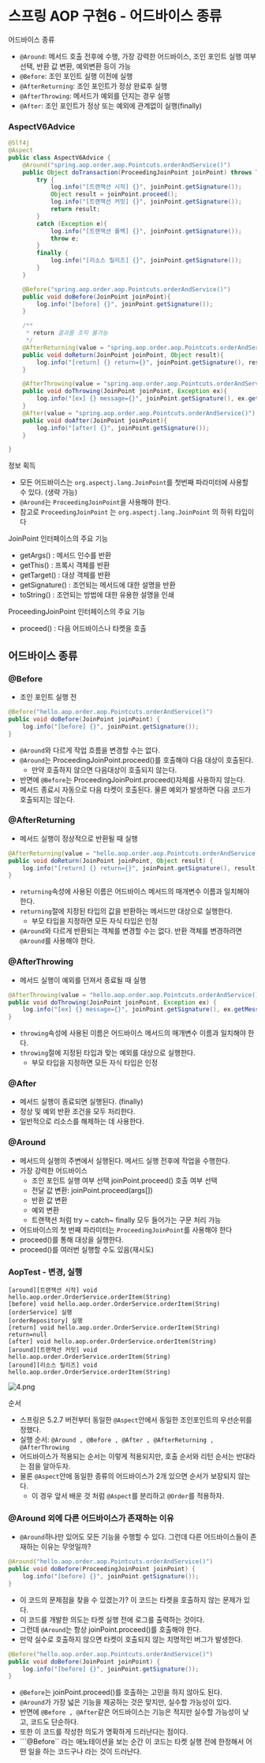 # 스프링 AOP 구현6 - 어드바이스 종류

어드바이스 종류
- ```@Around```: 메서드 호출 전후에 수행, 가장 강력한 어드바이스, 조인 포인트 실행 여부 선택, 반환 값 변환, 예외변환 등이 가능
- ```@Before```: 조인 포인트 실행 이전에 실행
- ```@AfterReturning```: 조인 포인트가 정상 완료후 실행 
- ```@AfterThrowing```: 메서드가 예외를 던지는 경우 실행
- ```@After```: 조인 포인트가 정상 또는 예외에 관계없이 실행(finally)

### AspectV6Advice

```java
@Slf4j
@Aspect
public class AspectV6Advice {
    @Around("spring.aop.order.aop.Pointcuts.orderAndService()")
    public Object doTransaction(ProceedingJoinPoint joinPoint) throws Throwable{
        try {
            log.info("[트랜잭션 시작] {}", joinPoint.getSignature());
            Object result = joinPoint.proceed();
            log.info("[트랜잭션 커밋] {}", joinPoint.getSignature());
            return result;
        }
        catch (Exception e){
            log.info("[트랜잭션 롤백] {}", joinPoint.getSignature());
            throw e;
        }
        finally {
            log.info("[리소스 릴리즈] {}", joinPoint.getSignature());
        }
    }

    @Before("spring.aop.order.aop.Pointcuts.orderAndService()")
    public void doBefore(JoinPoint joinPoint){
        log.info("[before] {}", joinPoint.getSignature());
    }

    /**
     * return 결과를 조작 불가능
     */
    @AfterReturning(value = "spring.aop.order.aop.Pointcuts.orderAndService()", returning = "result")
    public void doReturn(JoinPoint joinPoint, Object result){
        log.info("[return] {} return={}", joinPoint.getSignature(), result);
    }

    @AfterThrowing(value = "spring.aop.order.aop.Pointcuts.orderAndService()", throwing = "ex")
    public void doThrowing(JoinPoint joinPoint, Exception ex){
        log.info("[ex] {} message={}", joinPoint.getSignature(), ex.getMessage());
    }
    @After(value = "spring.aop.order.aop.Pointcuts.orderAndService()")
    public void doAfter(JoinPoint joinPoint){
        log.info("[after] {}", joinPoint.getSignature());
    }

}
```

정보 획득
- 모든 어드바이스는 ``org.aspectj.lang.JoinPoint``를 첫번째 파라미터에 사용할 수 있다. (생략 가능)
- ```@Around```는 ``ProceedingJoinPoint``을 사용해야 한다.
- 참고로 ``ProceedingJoinPoint`` 는 ``org.aspectj.lang.JoinPoint`` 의 하위 타입이다

JoinPoint 인터페이스의 주요 기능
- getArgs() : 메서드 인수를 반환
- getThis() : 프록시 객체를 반환
- getTarget() : 대상 객체를 반환
- getSignature() : 조언되는 메서드에 대한 설명을 반환
- toString() : 조언되는 방법에 대한 유용한 설명을 인쇄

ProceedingJoinPoint 인터페이스의 주요 기능
- proceed() : 다음 어드바이스나 타켓을 호출

## 어드바이스 종류

### @Before
- 조인 포인트 실행 전
```java
@Before("hello.aop.order.aop.Pointcuts.orderAndService()")
public void doBefore(JoinPoint joinPoint) {
    log.info("[before] {}", joinPoint.getSignature());
}
```
- ```@Around```와 다르게 작업 흐름을 변경할 수는 없다.
- ```@Around```는 ProceedingJoinPoint.proceed()를 호출해야 다음 대상이 호출된다.
  - 만약 호출하지 않으면 다음대상이 호출되지 않는다.
- 반면에 ```@Before```는 ProceedingJoinPoint.proceed()자체를 사용하지 않는다.
- 메서드 종료시 자동으로 다음 타켓이 호출된다. 물론 예외가 발생하면 다음 코드가 호출되지는 않는다.

### @AfterReturning
- 메서드 실행이 정상적으로 반환될 때 실행
```java
@AfterReturning(value = "hello.aop.order.aop.Pointcuts.orderAndService()", returning = "result")
public void doReturn(JoinPoint joinPoint, Object result) {
    log.info("[return] {} return={}", joinPoint.getSignature(), result);
}
```
- ``returning``속성에 사용된 이름은 어드바이스 메서드의 매개변수 이름과 일치해야 한다.
- ``returning``절에 지정된 타입의 값을 반환하는 메서드만 대상으로 실행한다.
  - 부모 타입을 지정하면 모든 자식 타입은 인정
- ```@Around```와 다르게 반환되는 객체를 변경할 수는 없다. 반환 객체를 변경하려면 ```@Around```를 사용해야 한다. 

### @AfterThrowing
- 메서드 실행이 예외를 던져서 종료될 때 실행
```java
@AfterThrowing(value = "hello.aop.order.aop.Pointcuts.orderAndService()", throwing = "ex")
public void doThrowing(JoinPoint joinPoint, Exception ex) {
    log.info("[ex] {} message={}", joinPoint.getSignature(), ex.getMessage());
}
```
- ``throwing``속성에 사용된 이름은 어드바이스 메서드의 매개변수 이름과 일치해야 한다.
- ``throwing``절에 지정된 타입과 맞는 예외를 대상으로 실행한다.
  - 부모 타입을 지정하면 모든 자식 타입은 인정

### @After
- 메서드 실행이 종료되면 실행된다. (finally)
- 정상 및 예외 반환 조건을 모두 처리한다.
- 일반적으로 리소스를 해제하는 데 사용한다.

### @Around
- 메서드의 실행의 주변에서 실행된다. 메서드 실행 전후에 작업을 수행한다.
- 가장 강력한 어드바이스
  - 조인 포인트 실행 여부 선택 joinPoint.proceed() 호출 여부 선택
  - 전달 값 변환: joinPoint.proceed(args[])
  - 반환 값 변환
  - 예외 변환
  - 트랜잭션 처럼 try ~ catch~ finally 모두 들어가는 구문 처리 가능
- 어드바이스의 첫 번째 파라미터는 ``ProceedingJoinPoint``를 사용해야 한다
- proceed()를 통해 대상을 실행한다.
- proceed()를 여러번 실행할 수도 있음(재시도)

### AopTest - 변경, 실행

```text
[around][트랜잭션 시작] void hello.aop.order.OrderService.orderItem(String)
[before] void hello.aop.order.OrderService.orderItem(String)
[orderService] 실행
[orderRepository] 실행
[return] void hello.aop.order.OrderService.orderItem(String) return=null
[after] void hello.aop.order.OrderService.orderItem(String)
[around][트랜잭션 커밋] void hello.aop.order.OrderService.orderItem(String)
[around][리소스 릴리즈] void hello.aop.order.OrderService.orderItem(String)
```
![4.png](Image%2F4.png)

순서 
- 스프링은 5.2.7 버전부터 동일한 ```@Aspect```안에서 동일한 조인포인트의 우선순위를 정했다.
- 실행 순서: ```@Around , @Before , @After , @AfterReturning , @AfterThrowing```
- 어드바이스가 적용되는 순서는 이렇게 적용되지만, 호출 순서와 리턴 순서는 반대라는 점을 알아두자.
- 물론 ```@Aspect```안에 동일한 종류의 어드바이스가 2개 있으면 순서가 보장되지 않는다.
  - 이 경우 앞서 배운 것 처럼 ```@Aspect```를 분리하고 ```@Order```를 적용하자.

### @Around 외에 다른 어드바이스가 존재하는 이유

- ```@Around```하나만 있어도 모든 기능을 수행할 수 있다. 그런데 다른 어드바이스들이 존재하는 이유는 무엇일까?

```java
@Around("hello.aop.order.aop.Pointcuts.orderAndService()")
public void doBefore(ProceedingJoinPoint joinPoint) {
    log.info("[before] {}", joinPoint.getSignature());
}
```
- 이 코드의 문제점을 찾을 수 있겠는가? 이 코드는 타켓을 호출하지 않는 문제가 있다.
- 이 코드를 개발한 의도는 타켓 실행 전에 로그를 출력하는 것이다. 
- 그런데 ```@Around```는 항상 joinPoint.proceed()를 호출해야 한다. 
- 만약 실수로 호출하지 않으면 타켓이 호출되지 않는 치명적인 버그가 발생한다.

```java
@Before("hello.aop.order.aop.Pointcuts.orderAndService()")
public void doBefore(JoinPoint joinPoint) {
    log.info("[before] {}", joinPoint.getSignature());
}
```
- ```@Before```는 joinPoint.proceed()를 호출하는 고민을 하지 않아도 된다.
- ```@Around```가 가장 넓은 기능을 제공하는 것은 맞지만, 실수할 가능성이 있다.
- 반면에 ```@Before , @After```같은 어드바이스는 기능은 적지만 실수할 가능성이 낮고, 코드도 단순하다. 
- 또한 이 코드를 작성한 의도가 명확하게 드러난다는 점이다. 
- ```@Before`` 라는 애노테이션을 보는 순간 이 코드는 타켓 실행 전에 한정해서 어떤 일을 하는 코드구나 라는 것이 드러난다. 


